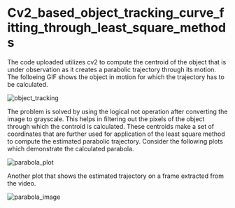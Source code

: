 # Cv2_based_object_tracking_curve_fitting_through_least_square_methods
The code uploaded utilizes cv2 to compute the centroid of the object that is under observation as it creates a parabolic trajectory through its motion. The folloeing GIF shows the object in motion for 
which the trajectory has to be calculated.

![object_tracking](https://github.com/user-attachments/assets/b8413abf-ed22-414f-84c7-2c9f9c4ee7b0)

The problem is solved by using the logical not operation after converting the image to grayscale. This helps in filtering out the pixels of the object through which the controid is calculated.
These centroids make a set of coordinates that are further used for application of the least square method to compute the estimated parabolic trajectory. Consider the following plots which demonstrate
the calculated parabola.

![parabola_plot](https://github.com/user-attachments/assets/03a620c8-88cc-4930-872a-fe77894e8b0c)

Another plot that shows the estimated trajectory on a frame extracted from the video.

![parabola_image](https://github.com/user-attachments/assets/1a1e1b42-3a4f-4d88-b0c1-e986c241ce90)
